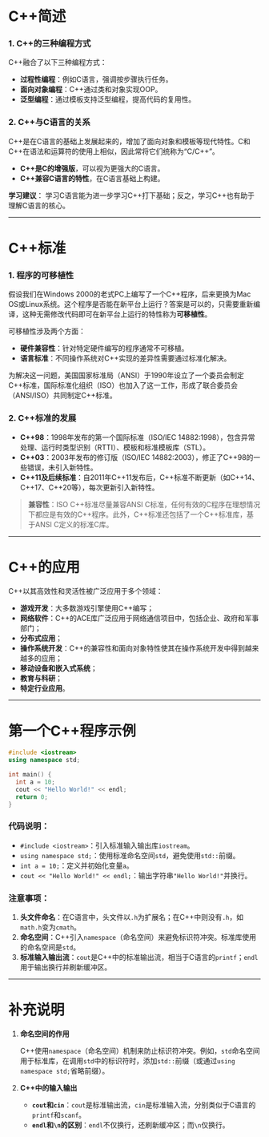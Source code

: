 # C++简述

### 1. C++的三种编程方式

C++融合了以下三种编程方式：

   - **过程性编程**：例如C语言，强调按步骤执行任务。
   - **面向对象编程**：C++通过类和对象实现OOP。
   - **泛型编程**：通过模板支持泛型编程，提高代码的复用性。

### 2. C++与C语言的关系

C++是在C语言的基础上发展起来的，增加了面向对象和模板等现代特性。C和C++在语法和运算符的使用上相似，因此常将它们统称为“C/C++”。

   - **C++是C的增强版**，可以视为更强大的C语言。
   - **C++兼容C语言的特性**，在C语言基础上构建。

**学习建议**：
学习C语言能为进一步学习C++打下基础；反之，学习C++也有助于理解C语言的核心。

---

# C++标准

### 1. 程序的可移植性

假设我们在Windows 2000的老式PC上编写了一个C++程序，后来更换为Mac OS或Linux系统。这个程序是否能在新平台上运行？答案是可以的，只需要重新编译，这种无需修改代码即可在新平台上运行的特性称为**可移植性**。

可移植性涉及两个方面：

   - **硬件兼容性**：针对特定硬件编写的程序通常不可移植。
   - **语言标准**：不同操作系统对C++实现的差异性需要通过标准化解决。

为解决这一问题，美国国家标准局（ANSI）于1990年设立了一个委员会制定C++标准，国际标准化组织（ISO）也加入了这一工作，形成了联合委员会（ANSI/ISO）共同制定C++标准。

### 2. C++标准的发展

   - **C++98**：1998年发布的第一个国际标准（ISO/IEC 14882:1998），包含异常处理、运行时类型识别（RTTI）、模板和标准模板库（STL）。
   - **C++03**：2003年发布的修订版（ISO/IEC 14882:2003），修正了C++98的一些错误，未引入新特性。
   - **C++11及后续标准**：自2011年C++11发布后，C++标准不断更新（如C++14、C++17、C++20等），每次更新引入新特性。

> **兼容性**：ISO C++标准尽量兼容ANSI C标准，任何有效的C程序在理想情况下都应是有效的C++程序。此外，C++标准还包括了一个C++标准库，基于ANSI C定义的标准C库。

---

# C++的应用

C++以其高效性和灵活性被广泛应用于多个领域：

   - **游戏开发**：大多数游戏引擎使用C++编写；
   - **网络软件**：C++的ACE库广泛应用于网络通信项目中，包括企业、政府和军事部门；
   - **分布式应用**；
   - **操作系统开发**：C++的兼容性和面向对象特性使其在操作系统开发中得到越来越多的应用；
   - **移动设备和嵌入式系统**；
   - **教育与科研**；
   - **特定行业应用**。

---

# 第一个C++程序示例

```cpp
#include <iostream>
using namespace std;

int main() {
  int a = 10;
  cout << "Hello World!" << endl;
  return 0;
}
```

### 代码说明：

   - `#include <iostream>`：引入标准输入输出库`iostream`。
   - `using namespace std;`：使用标准命名空间`std`，避免使用`std::`前缀。
   - `int a = 10;`：定义并初始化变量`a`。
   - `cout << "Hello World!" << endl;`：输出字符串`"Hello World!"`并换行。

### 注意事项：

   1. **头文件命名**：在C语言中，头文件以`.h`为扩展名；在C++中则没有`.h`，如`math.h`变为`cmath`。
   2. **命名空间**：C++引入`namespace`（命名空间）来避免标识符冲突。标准库使用的命名空间是`std`。
   3. **标准输入输出流**：`cout`是C++中的标准输出流，相当于C语言的`printf`；`endl`用于输出换行并刷新缓冲区。

---

# 补充说明

1. **命名空间的作用**
   
   C++使用`namespace`（命名空间）机制来防止标识符冲突。例如，`std`命名空间用于标准库，在调用`std`中的标识符时，添加`std::`前缀（或通过`using namespace std;`省略前缀）。

2. **C++中的输入输出**

   - **`cout`和`cin`**：`cout`是标准输出流，`cin`是标准输入流，分别类似于C语言的`printf`和`scanf`。
   - **`endl`和`\n`的区别**：`endl`不仅换行，还刷新缓冲区；而`\n`仅换行。

